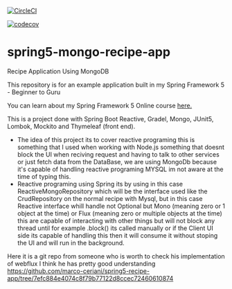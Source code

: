 [![CircleCI](https://circleci.com/gh/springframeworkguru/spring5-mongo-recipe-app.svg?style=svg)](https://circleci.com/gh/springframeworkguru/spring5-mongo-recipe-app)

[![codecov](https://codecov.io/gh/springframeworkguru/spring5-mongo-recipe-app/branch/master/graph/badge.svg)](https://codecov.io/gh/springframeworkguru/spring5-mongo-recipe-app)

# spring5-mongo-recipe-app
Recipe Application Using MongoDB

This repository is for an example application built in my Spring Framework 5 - Beginner to Guru

You can learn about my Spring Framework 5 Online course [here.](http://courses.springframework.guru/p/spring-framework-5-begginer-to-guru/?product_id=363173)


This is a project done with Spring Boot Reactive, Gradel, Mongo, JUnit5, Lombok, Mockito and Thymeleaf (front end).

- The idea of this project its to cover reactive programing this is something that I used when working with Node.js something that doesnt block the UI when reciving request and having to talk to other services or just fetch data from the DataBase, we are using MongoDb because it's capable of handling reactive programing MYSQL im not aware at the time of typing this.
- Reactive programing using Spring its by using in this case ReactiveMongoRepository which will be the interface used like the CrudRepository on the normal recipe with Mysql, but in this case Reactive interface whill handle not Optional but Mono (meaning zero or 1 object at the time) or Flux (meaning zero or multiple objects at the time) this are capable of interacting with other things but will not block any thread until for example .block() its called manually or if the Client UI side its capable of handling this then it will consume it without stoping the UI and will run in the background.


Here it is a git repo from someone who is worth to check his implementation of webflux I think he has pretty good understanding 
https://github.com/marco-ceriani/spring5-recipe-app/tree/7efc884e4074c8f79b77122d8ccec72460610874
